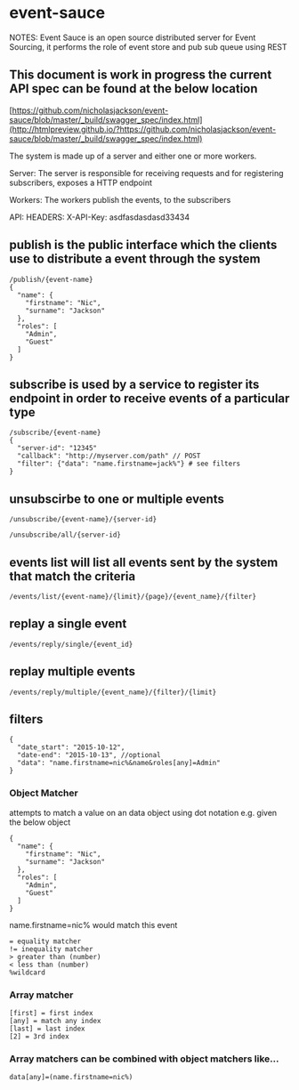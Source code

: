 # event-sauce
NOTES:
Event Sauce is an open source distributed server for Event Sourcing, it performs the role of event store and pub sub queue using REST

## This document is work in progress the current API spec can be found at the below location
[https://github.com/nicholasjackson/event-sauce/blob/master/_build/swagger_spec/index.html](http://htmlpreview.github.io/?https://github.com/nicholasjackson/event-sauce/blob/master/_build/swagger_spec/index.html)

The system is made up of a server and either one or more workers.

Server:
The server is responsible for receiving requests and for registering subscribers, exposes a HTTP endpoint

Workers:
The workers publish the events, to the subscribers

API:
HEADERS: X-API-Key: asdfasdasdasd33434

## publish is the public interface which the clients use to distribute a event through the system
```
/publish/{event-name}
{
  "name": {
    "firstname": "Nic",
    "surname": "Jackson"
  },
  "roles": [
    "Admin",
    "Guest"
  ]
}
```
## subscribe is used by a service to register its endpoint in order to receive events of a particular type
```
/subscribe/{event-name}
{
  "server-id": "12345"
  "callback": "http://myserver.com/path" // POST
  "filter": {"data": "name.firstname=jack%"} # see filters
}
```

## unsubscirbe to one or multiple events
```
/unsubscribe/{event-name}/{server-id}
```

```
/unsubscribe/all/{server-id}
```

## events list will list all events sent by the system that match the criteria
```
/events/list/{event-name}/{limit}/{page}/{event_name}/{filter}
```

## replay a single event
```
/events/reply/single/{event_id}
```

## replay multiple events
```
/events/reply/multiple/{event_name}/{filter}/{limit}
```

## filters
```
{
  "date_start": "2015-10-12",
  "date-end": "2015-10-13", //optional
  "data": "name.firstname=nic%&name&roles[any]=Admin"
}
```
### Object Matcher
attempts to match a value on an data object using dot notation e.g. given the below object
```
{
  "name": {
    "firstname": "Nic",
    "surname": "Jackson"
  },
  "roles": [
    "Admin",
    "Guest"
  ]
}
```
name.firstname=nic% would match this event
```
= equality matcher
!= inequality matcher
> greater than (number)
< less than (number)
%wildcard
```
### Array matcher
```
[first] = first index
[any] = match any index
[last] = last index
[2] = 3rd index
```

### Array matchers can be combined with object matchers like...
`data[any]=(name.firstname=nic%)`
